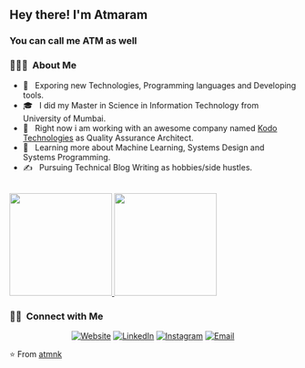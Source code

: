 
<h2> Hey there! I'm Atmaram</h2>
<h3>You can call me ATM as well</h3>

<h3> 👨🏻‍💻 &nbsp;About Me </h3>

- 🤔 &nbsp; Exporing new Technologies, Programming languages and Developing tools.
- 🎓 &nbsp; I did my Master in Science in Information Technology from University of Mumbai. 
- 💼 &nbsp; Right now i am working with an awesome company named <a href="https://www.kodo.in/">Kodo Technologies</a> as Quality Assurance Architect.
- 🌱 &nbsp; Learning more about Machine Learning, Systems Design and Systems Programming.
- ✍️ &nbsp; Pursuing Technical Blog Writing as hobbies/side hustles.

<br/>

<a href="https://github.com/atmnk">
  <img height="180em" src="https://github-readme-stats.vercel.app/api?username=atmnk&theme=buefy&show_icons=true" />
  <img height="180em" src="https://github-readme-stats.vercel.app/api/top-langs/?username=atmnk&theme=buefy&layout=compact" />
</a>

<br/>

<h3> 🤝🏻 &nbsp;Connect with Me </h3>

<p align="center">
<a href="https://www.qalens.com/"><img alt="Website" src="https://img.shields.io/badge/Website-www.qalens.com-blue?style=flat-square&logo=google-chrome"></a>
<a href="https://www.linkedin.com/in/atmnk9/"><img alt="LinkedIn" src="https://img.shields.io/badge/LinkedIn-Atmaram%20Raghunath%20Naik-blue?style=flat-square&logo=linkedin"></a>
<a href="https://www.instagram.com/atmnk09/"><img alt="Instagram" src="https://img.shields.io/badge/Instagram-atmnk09-blue?style=flat-square&logo=instagram"></a>
<a href="mailto:naik_atmaram@yahoo.com"><img alt="Email" src="https://img.shields.io/badge/Email-naik_atmaram@yahoo.com-blue?style=flat-square&logo=gmail"></a>
</p>

⭐️ From [atmnk](https://github.com/atmnk)
